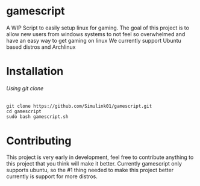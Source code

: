 # gamescript
A WIP Script to easily setup linux for gaming.
The goal of this project is to allow new users from windows systems
to not feel so overwhelmed and have an easy way to get gaming on linux
We currently support Ubuntu based distros and Archlinux

# Installation
###### Using git clone
```
git clone https://github.com/Simulink01/gamescript.git
cd gamescript
sudo bash gamescript.sh
```

# Contributing
This project is very early in development, feel free to contribute anything to this project that you think will make it better.
Currently gamescript only supports ubuntu, so the #1 thing needed to make this project better currently is support for more distros.
